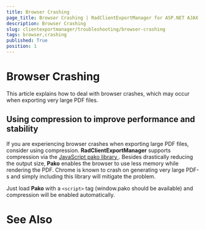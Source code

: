 ```yaml
---
title: Browser Crashing
page_title: Browser Crashing | RadClientExportManager for ASP.NET AJAX Documentation
description: Browser Crashing
slug: clientexportmanager/troubleshooting/browser-crashing
tags: browser,crashing
published: True
position: 1
---
```


# Browser Crashing



This article explains how to deal with browser crashes, which may occur when exporting very large PDF files.

## Using compression to improve performance and stability

If you are experiencing browser crashes when exporting large PDF files, consider using compression. **RadClientExportManager** supports compression via the [ JavaScript pako library ](https://github.com/nodeca/pako). Besides drastically reducing the output size, **Pako** enables the browser to use less memory while rendering the PDF. Chrome is known to crash on generating very large PDF-s and simply including this library will mitigate the problem.

Just load **Pako** with a `<script>` tag (window.pako should be available) and compression will be enabled automatically.

# See Also
